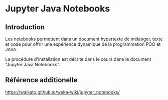 
# Jupyter Java Notebooks

## Introduction

Les notebooks permettent dans un document hypertexte de mélanger, texte et code pour offrir une expérience dynamique de la programmation POO et JAVA.

La procédure d'installation est décrite dans le cours dane le document "Jupyter Java Notebooks".

## Référence additionelle

https://waikato.github.io/weka-wiki/jupyter_notebooks/

